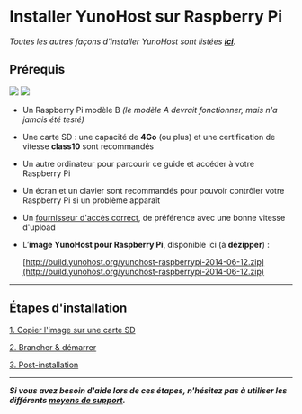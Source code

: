 # Installer YunoHost sur Raspberry Pi

*Toutes les autres façons d'installer YunoHost sont listées **[ici](/install_fr)**.*

## Prérequis

<img src="https://yunohost.org/images/raspberry-pi-model-b.jpg">
<img src="https://yunohost.org/images/sdcard.jpg">

* Un Raspberry Pi modèle B *(le modèle A devrait fonctionner, mais n'a jamais été testé)*
* Une carte SD : une capacité de **4Go** (ou plus) et une certification de vitesse **class10** sont recommandés
* Un autre ordinateur pour parcourir ce guide et accéder à votre Raspberry Pi
* Un écran et un clavier sont recommandés pour pouvoir contrôler votre Raspberry Pi si un problème apparaît
* Un [fournisseur d'accès correct](/isp_fr), de préférence avec une bonne vitesse d'upload
* L’**image YunoHost pour Raspberry Pi**, disponible ici (à **dézipper**) :

    [http://build.yunohost.org/yunohost-raspberrypi-2014-06-12.zip](http://build.yunohost.org/yunohost-raspberrypi-2014-06-12.zip)


---

## Étapes d'installation

<a class="btn btn-lg btn-default" href="/copy_image_fr">1. Copier l'image sur une carte SD</a>

<a class="btn btn-lg btn-default" href="/plug_and_boot_fr">2. Brancher & démarrer</a>

<a class="btn btn-lg btn-default" href="/postinstall_fr">3. Post-installation</a>

---

***Si vous avez besoin d'aide lors de ces étapes, n'hésitez pas à utiliser les différents [moyens de support](/support_fr).***


